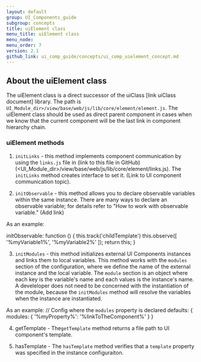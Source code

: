 ```yaml
---
layout: default
group: UI_Components_guide
subgroup: concepts
title: uiElement class
menu_title: uiElement class
menu_node:
menu_order: 7
version: 2.1
github_link: ui_comp_guide/concepts/ui_comp_uielement_concept.md
---
```


## About the uiElement class

The uiElement class is a direct successor of the uiClass [link uiClass document] library.  The path is `UI_Module_dir>/view/base/web/js/lib/core/element/element.js`. The uiElement class should be used as direct parent component in cases when we know that the current component will be the last link in component hierarchy chain.

### uiElement methods

1. `initLinks` - this method implements component communication by using the `links.js` file in (link to this file in GitHub) (<UI_Module_dir>/view/base/web/js/lib/core/element/links.js). The `initLinks` method creates interface to set it. (Link to UI component communication topic).

2. `initObservable` - this method allows you to declare observable variables within the same instance. There are many ways to declare an observable variable; for details refer to  "How to work with observable variable." (Add link)

As an example:

 initObservable: function () {
    this.track('childTemplate')
    this.observe([
        '%myVariable1%',
        '%myVariable2%'
    ]);
return this;
}

  3. `initModules` - this method initializes external UI Components instances and links them to local variables. This method works with the `modules` section of the configuration, where we define the name of the external instance and the local variable. The `module` section is an object where each key is the variable's name and each values is the instance's name. A develeloper does not need to be concerned with the instantiation of the module, because the `initModules` method will resolve the variables when the instance are instantiated.

As an example:
// Config where the `modules` property is declared
defaults: {
modules: {
        '%myProperty%': '%linkToTheComponent%'
    }
}

4. getTemplate - The`getTemplate` method returns a file path to UI component's template.

5. hasTemplate -  The `hasTemplate` method verifies that a `template` property was specified in the instance configuraiton.

